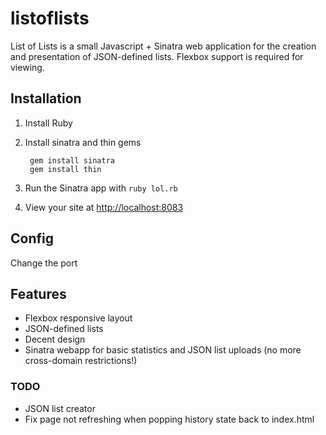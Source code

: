 # listoflists

List of Lists is a small Javascript + Sinatra web application for the creation and presentation of JSON-defined lists. Flexbox support is required for viewing.

## Installation

1. Install Ruby
2. Install sinatra and thin gems

        gem install sinatra
        gem install thin

3. Run the Sinatra app with `ruby lol.rb`
4. View your site at [http://localhost:8083](http://localhost:8083)

## Config
Change the port

## Features

* Flexbox responsive layout
* JSON-defined lists
* Decent design
* Sinatra webapp for basic statistics and JSON list uploads (no more cross-domain restrictions!)

### TODO

* JSON list creator
* Fix page not refreshing when popping history state back to index.html
